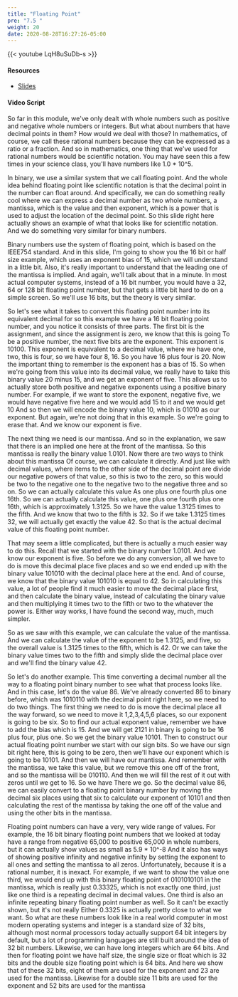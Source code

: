 ```yaml
---
title: "Floating Point"
pre: "7.5 "
weight: 20
date: 2020-08-28T16:27:26-05:00
---
```


{{< youtube LqH8uSuDb-s >}}

<!-- CIS 115: q9_cGKpIbm0 -->

#### Resources
* [Slides](../slides/7-Encoding.pdf)

#### Video Script

So far in this module, we've only dealt with whole numbers such as positive and negative whole numbers or integers. But what about numbers that have decimal points in them? How would we deal with those? In mathematics, of course, we call these rational numbers because they can be expressed as a ratio or a fraction. And so in mathematics, one thing that we've used for rational numbers would be scientific notation. You may have seen this a few times in your science class, you'll have numbers like 1.0 * 10^5.

In binary, we use a similar system that we call floating point. And the whole idea behind floating point like scientific notation is that the decimal point in the number can float around. And specifically, we can do something really cool where we can express a decimal number as two whole numbers, a mantissa, which is the value and then exponent, which is a power that is used to adjust the location of the decimal point. So this slide right here actually shows an example of what that looks like for scientific notation. And we do something very similar for binary numbers. 

Binary numbers use the system of floating point, which is based on the IEEE754 standard. And in this slide, I'm going to show you the 16 bit or half size example, which uses an exponent bias of 15, which we will understand in a little bit. Also, it's really important to understand that the leading one of the mantissa is implied. And again, we'll talk about that in a minute. In most actual computer systems, instead of a 16 bit number, you would have a 32, 64 or 128 bit floating point number, but that gets a little bit hard to do on a simple screen. So we'll use 16 bits, but the theory is very similar. 

So let's see what it takes to convert this floating point number into its equivalent decimal for so this example we have a 16 bit floating point number, and you notice it consists of three parts. The first bit is the assignment, and since the assignment is zero, we know that this is going To be a positive number, the next five bits are the exponent. This exponent is 10100. This exponent is equivalent to a decimal value, where we have one, two, this is four, so we have four 8, 16. So you have 16 plus four is 20. Now the important thing to remember is the exponent has a bias of 15. So when we're going from this value into its decimal value, we really have to take this binary value 20 minus 15, and we get an exponent of five. This allows us to actually store both positive and negative exponents using a positive binary number. For example, if we want to store the exponent, negative five, we would have negative five here and we would add 15 to it and we would get 10 And so then we will encode the binary value 10, which is 01010 as our exponent. But again, we're not doing that in this example. So we're going to erase that. And we know our exponent is five. 

The next thing we need is our mantissa. And so in the explanation, we saw that there is an implied one here at the front of the mantissa. So this mantissa is really the binary value 1.0101. Now there are two ways to think about this mantissa Of course, we can calculate it directly. And just like with decimal values, where items to the other side of the decimal point are divide our negative powers of that value, so this is two to the zero, so this would be two to the negative one to the negative two to the negative three and so on. So we can actually calculate this value As one plus one fourth plus one 16th. So we can actually calculate this value, one plus one fourth plus one 16th, which is approximately 1.3125. So we have the value 1.3125 times to the fifth. And we know that two to the fifth is 32. So if we take 1.3125 times 32, we will actually get exactly the value 42. So that is the actual decimal value of this floating point number. 

That may seem a little complicated, but there is actually a much easier way to do this. Recall that we started with the binary number 1.0101. And we know our exponent is five. So before we do any conversion, all we have to do is move this decimal place five places and so we end ended up with the binary value 101010 with the decimal place here at the end. And of course, we know that the binary value 101010 is equal to 42. So in calculating this value, a lot of people find it much easier to move the decimal place first, and then calculate the binary value, instead of calculating the binary value and then multiplying it times two to the fifth or two to the whatever the power is. Either way works, I have found the second way, much, much simpler. 

So as we saw with this example, we can calculate the value of the mantissa. And we can calculate the value of the exponent to be 1.3125, and five, so the overall value is 1.3125 times to the fifth, which is 42. Or we can take the binary value times two to the fifth and simply slide the decimal place over and we'll find the binary value 42. 

So let's do another example. This time converting a decimal number all the way to a floating point binary number to see what that process looks like. And in this case, let's do the value 86. We've already converted 86 to binary before, which was 1010110 with the decimal point right here, so we need to do two things. The first thing we need to do is move the decimal place all the way forward, so we need to move it 1,2,3,4,5,6 places, so our exponent is going to be six. So to find our actual exponent value, remember we have to add the bias which is 15. And we will get 2121 in binary is going to be 16 plus four, plus one. So we get the binary value 10101. Then to construct our actual floating point number we start with our sign bits. So we have our sign bit right here, this is going to be zero, then we'll have our exponent which is going to be 10101. And then we will have our mantissa. And remember with the mantissa, we take this value, but we remove this one off of the front, and so the mantissa will be 010110. And then we will fill the rest of it out with zeros until we get to 16. So we have There we go. So the decimal value 86, we can easily convert to a floating point binary number by moving the decimal six places using that six to calculate our exponent of 10101 and then calculating the rest of the mantissa by taking the one off of the value and using the other bits in the mantissa.

Floating point numbers can have a very, very wide range of values. For example, the 16 bit binary floating point numbers that we looked at today have a range from negative 65,000 to positive 65,000 in whole numbers, but it can actually show values as small as 5.9 * 10^-8 And it also has ways of showing positive infinity and negative infinity by setting the exponent to all ones and setting the mantissa to all zeros. Unfortunately, because it is a rational number, it is inexact. For example, if we want to show the value one third, we would end up with this binary floating point of 0101010101 in the mantissa, which is really just 0.33325, which is not exactly one third, just like one third is a repeating decimal in decimal values. One third is also an infinite repeating binary floating point number as well. So it can't be exactly shown, but it's not really Either 0.3325 is actually pretty close to what we want. So what are these numbers look like in a real world computer in most modern operating systems and integer is a standard size of 32 bits, although most normal processors today actually support 64 bit integers by default, but a lot of programming languages are still built around the idea of 32 bit numbers. Likewise, we can have long integers which are 64 bits. And then for floating point we have half size, the single size or float which is 32 bits and the double size floating point which is 64 bits. And here we show that of these 32 bits, eight of them are used for the exponent and 23 are used for the mantissa. Likewise for a double size 11 bits are used for the exponent and 52 bits are used for the mantissa